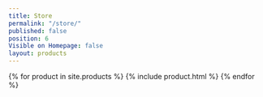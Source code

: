 ```yaml
---
title: Store
permalink: "/store/"
published: false
position: 6
Visible on Homepage: false
layout: products
---
```


{% for product in site.products %}
  {% include product.html %}
{% endfor %}